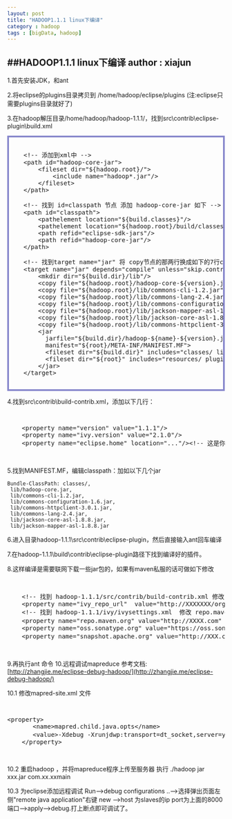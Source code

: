 ```yaml
---
layout: post
title: "HADOOP1.1.1 linux下编译"
category : hadoop
tags : [bigData, hadoop]
---
```

##HADOOP1.1.1 linux下编译
**author : xiajun**
-
1.首先安装JDK，和ant

2.将eclipse的plugins目录拷贝到 /home/hadoop/eclipse/plugins (注:eclipse只需要plugins目录就好了)

3.在hadoop解压目录/home/hadoop/hadoop-1.1.1/，找到src\contrib\eclipse-plugin\build.xml

<?prettify lang=xml linenums=true?>
<pre class="prettyprint linenums" id="quine" style="border:4px solid #88c">
<xmp>
	<!-- 添加到xml中 -->
	<path id="hadoop-core-jar">
		<fileset dir="${hadoop.root}/">
			<include name="hadoop*.jar"/>
		</fileset>
	</path>

	<!-- 找到 id=classpath 节点 添加 hadoop-core-jar 如下 -->
	<path id="classpath">
	    <pathelement location="${build.classes}"/>
	    <pathelement location="${hadoop.root}/build/classes"/>
	    <path refid="eclipse-sdk-jars"/>
	    <path refid="hadoop-core-jar"/>
	</path>

	<!-- 找到target name="jar" 将 copy节点的那两行换成如下的7行copy节点 其它不用动  -->
	<target name="jar" depends="compile" unless="skip.contrib">
	    <mkdir dir="${build.dir}/lib"/>
	    <copy file="${hadoop.root}/hadoop-core-${version}.jar" tofile="${build.dir}/lib/hadoop-core.jar" verbose="true"/>
	    <copy file="${hadoop.root}/lib/commons-cli-1.2.jar"  todir="${build.dir}/lib" verbose="true"/>
	    <copy file="${hadoop.root}/lib/commons-lang-2.4.jar"  todir="${build.dir}/lib" verbose="true"/>
	    <copy file="${hadoop.root}/lib/commons-configuration-1.6.jar"  todir="${build.dir}/lib" verbose="true"/>
	    <copy file="${hadoop.root}/lib/jackson-mapper-asl-1.8.8.jar"  todir="${build.dir}/lib" verbose="true"/>
	    <copy file="${hadoop.root}/lib/jackson-core-asl-1.8.8.jar"  todir="${build.dir}/lib" verbose="true"/>
	    <copy file="${hadoop.root}/lib/commons-httpclient-3.0.1.jar"  todir="${build.dir}/lib" verbose="true"/> 
	    <jar
	      jarfile="${build.dir}/hadoop-${name}-${version}.jar"
	      manifest="${root}/META-INF/MANIFEST.MF">
	      <fileset dir="${build.dir}" includes="classes/ lib/"/>
	      <fileset dir="${root}" includes="resources/ plugin.xml"/>
	    </jar>
	</target>
</xmp>
</pre>

4.找到src\contrib\build-contrib.xml，添加以下几行：

<pre>
<xmp>
	<property name="version" value="1.1.1"/>
	<property name="ivy.version" value="2.1.0"/>
	<property name="eclipse.home" location="..."/><!-- 这是你eclipse存放的目录，我的目录是/home/hadoop/eclipse -->
</xmp>
</pre>
5.找到MANIFEST.MF，编辑classpath：加如以下几个jar

	Bundle-ClassPath: classes/,           
	 lib/hadoop-core.jar,           
	 lib/commons-cli-1.2.jar,           
	 lib/commons-configuration-1.6.jar,           
	 lib/commons-httpclient-3.0.1.jar,           
	 lib/commons-lang-2.4.jar,           
	 lib/jackson-core-asl-1.8.8.jar,           
	 lib/jackson-mapper-asl-1.8.8.jar
6.进入目录hadoop-1.1.1\src\contrib\eclipse-plugin，然后直接输入ant回车编译

7.在hadoop-1.1.1\build\contrib\eclipse-plugin路径下找到编译好的插件。

8.这样编译是需要联网下载一些jar包的，如果有maven私服的话可做如下修改

<pre>
<xmp>
    <!-- 找到 hadoop-1.1.1/src/contrib/build-contrib.xml 修改ivy_repo_url节点 -->
    <property name="ivy_repo_url"  value="http://XXXXXXX/org/apache/ivy/ivy/2.1.0/ivy-2.1.0.jar" />
    <!-- 找到 hadoop-1.1.1/ivy/ivysettings.xml  修改 repo.maven.org节点 -->
    <property name="repo.maven.org" value="http://XXXX.com"  override="false"/>     <!-- 私服的地址 -->
    <property name="oss.sonatype.org" value="https://oss.sonatype.org/content/groups/public/" override="false"/>
    <property name="snapshot.apache.org" value="http://XXX.com" override="false"/>     <!-- 私服的地址 -->

</xmp></pre>

9.再执行ant 命令
10.远程调试mapreduce
参考文档: [http://zhangjie.me/eclipse-debug-hadoop/](http://zhangjie.me/eclipse-debug-hadoop/)

10.1 修改mapred-site.xml 文件

<pre>
<xmp>
<property> 
       <name>mapred.child.java.opts</name> 
       <value>-Xdebug -Xrunjdwp:transport=dt_socket,server=y,suspend=y,address=8000</value><!-- suspend 当有多个map或者reduce时必须为y -->
    </property>
</xmp>
</pre>
10.2 重启hadoop ，并将mapreduce程序上传至服务器 执行 ./hadoop jar xxx.jar com.xx.xxmain

10.3 为eclipse添加远程调试 Run-->debug configurations ..-->选择弹出页面左侧"remote java application"右键 new -->host 为slaves的ip port为上面的8000端口-->apply-->debug.打上断点即可调试了。